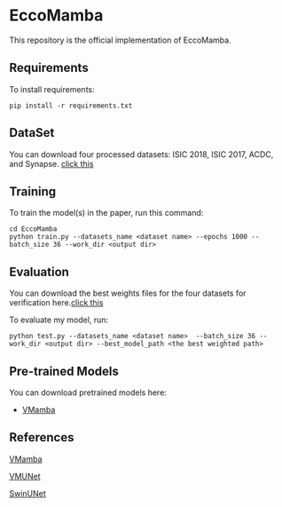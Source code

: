
# EccoMamba

This repository is the official implementation of EccoMamba. 

## Requirements

To install requirements:

```setup
pip install -r requirements.txt
```
## DataSet
You can download four processed datasets: ISIC 2018, ISIC 2017, ACDC, and Synapse. [click this]([https://zenodo.org/records/14626096](https://zenodo.org/records/16451011))

## Training

To train the model(s) in the paper, run this command:

```train
cd EccoMamba
python train.py --datasets_name <dataset name> --epochs 1000 --batch_size 36 --work_dir <output dir>
```


## Evaluation

You can download the best weights files for the four datasets for verification here.[click this]([https://zenodo.org/records/14626096](https://zenodo.org/records/16451011))

To evaluate my model, run:
```eval
python test.py --datasets_name <dataset name>  --batch_size 36 --work_dir <output dir> --best_model_path <the best weighted path>
```


## Pre-trained Models

You can download pretrained models here:

- [VMamba](https://github.com/MzeroMiko/VMamba) 





## References
[VMamba](https://github.com/MzeroMiko/VMamba)

[VMUNet](https://github.com/JCruan519/VM-UNet?tab=readme-ov-file)

[SwinUNet](https://github.com/HuCaoFighting/Swin-Unet?tab=readme-ov-file)


